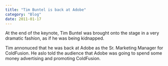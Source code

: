 ```yaml
---
title: "Tim Buntel is back at Adobe"
category: "Blog"
date: 2011-01-17
---
```



At the end of the keynote, Tim Buntel was brought onto the stage in a very dramatic fashion, as if he was being kidnapped.

Tim annonuced that he was back at Adobe as the Sr. Marketing Manager for ColdFusion. He aslo told the audience that Adobe was going to spend some money advertising and promoting ColdFusion.